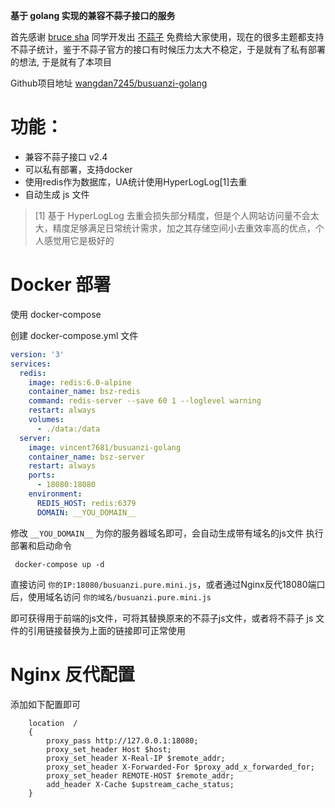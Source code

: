 **基于 golang 实现的兼容不蒜子接口的服务**

首先感谢 [bruce sha](http://ibruce.info/about/) 同学开发出 [不蒜子](http://ibruce.info)
免费给大家使用，现在的很多主题都支持不蒜子统计，鉴于不蒜子官方的接口有时候压力太大不稳定，于是就有了私有部署的想法, 于是就有了本项目

Github项目地址 [wangdan7245/busuanzi-golang](https://github.com/wangdan7245/busuanzi-golang)

# 功能：

- 兼容不蒜子接口 v2.4
- 可以私有部署，支持docker
- 使用redis作为数据库，UA统计使用HyperLogLog[1]去重
- 自动生成 js 文件

> [1] 基于 HyperLogLog 去重会损失部分精度，但是个人网站访问量不会太大，精度足够满足日常统计需求，加之其存储空间小去重效率高的优点，个人感觉用它是极好的
# Docker 部署

使用 docker-compose

创建 docker-compose.yml 文件

```yaml
version: '3'
services:
  redis:
    image: redis:6.0-alpine
    container_name: bsz-redis
    command: redis-server --save 60 1 --loglevel warning
    restart: always
    volumes:
      - ./data:/data
  server:
    image: vincent7681/busuanzi-golang
    container_name: bsz-server
    restart: always
    ports:
      - 18080:18080
    environment:
      REDIS_HOST: redis:6379
      DOMAIN: __YOU_DOMAIN__
```

修改 `__YOU_DOMAIN__` 为你的服务器域名即可，会自动生成带有域名的js文件
执行部署和启动命令

```shell
 docker-compose up -d
```

直接访问 `你的IP:18080/busuanzi.pure.mini.js`，或者通过Nginx反代18080端口后，使用域名访问 `你的域名/busuanzi.pure.mini.js`

即可获得用于前端的js文件，可将其替换原来的不蒜子js文件，或者将不蒜子 js 文件的引用链接替换为上面的链接即可正常使用

# Nginx 反代配置

添加如下配置即可

```nginx
    location  /
    {
        proxy_pass http://127.0.0.1:18080;
        proxy_set_header Host $host;
        proxy_set_header X-Real-IP $remote_addr;
        proxy_set_header X-Forwarded-For $proxy_add_x_forwarded_for;
        proxy_set_header REMOTE-HOST $remote_addr;
        add_header X-Cache $upstream_cache_status;
    }
```

